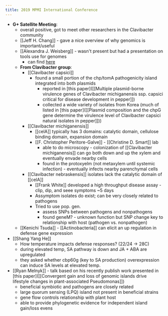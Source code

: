 ```yaml
---
title: 2019 MPMI International Conference
---
```


- **G+ Satellite Meeting**:
	- overall positive, got to meet other researchers in the Clavibacter community
	- [[Jeff H. Chang]] - gave a nice overview of why genomics is important/useful
	- [[Alexandra J. Weisberg]] - wasn't present but had a presentation on tools use for genomes
		- can find [here](https://github.com/osuchanglab/MPMIworkshop)
	- **From Clavibacter group**:
		- [[Clavibacter capsici]]
			- found a small portion of the chp/tomA pathogenicity island integrated into both plasmids
				- reported in [this paper]([[Multiple plasmid-borne virulence genes of Clavibacter michiganensis ssp. capsici critical for disease development in pepper]])
				- collected a wide variety of isolates from Korea (much of listed in [this paper]([[Plasmid composition and the chpG gene determine the virulence level of Clavibacter capsici natural isolates in pepper]]))
		- [[Clavibacter michiganensis]]
			- [[celA]] typically has 3 domains: catalytic domain, cellulose binding domain, expansion domain
			- [[F. Christopher Peritore-Galve]] - [[Christine D. Smart]] lab
				- able to do microscopy - colonization of [[Clavibacter michiganensis]] can go both down and up the xylem and eventually envade nearby cells
				- found in the protoxyelm (not metaxylem until systemic infection) - eventually infects nearby parenchymal cells
		- [[Clavibacter nebraskensis]] isolates lack the catalytic domain of [[celA]]
			- [[Frank White]] developed a high throughput disease assay - clip, dip, and seee symptoms ~5 days
			- Assymptom isolates do exist; can be very closely related to pathogens
			- Tried to use pop. gen.
				- assess SNPs between pathogens and nonpathogens
				- found geneM? - unknown function but SNP change key to relationship with host (pathogen vs. nonpathogen)
	- [[Kenichi Tsuda]] - [[Actinobacteria]] can elicit an up regulation in defense gene expression
- [[Shang Yang He]]
	- How temperature impacts defense responses? (22/24 -> 28C)
	- during elevated temp, SA pathway is down and JA + ABA are upregulated
	- they asked whether cbp60g (key to SA production) overexpression can induce SA levels at elevated temp.
- [[Ryan Melnyk]] - talk based on his recently publish work presented in [this paper]([[Convergent gain and loss of genomic islands drive lifestyle changes in plant-associated Pseudomonas]])
	- beneficial symbiotic and pathogens are closely related
	- large quorum sensing (LPQ) island not present in beneficial strains
	- gene flow controls relationship with plant host
	- able to provide phylogenetic evidence for independent island gain/loss evens